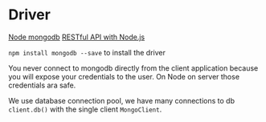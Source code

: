 # Driver
[Node mongodb](https://docs.mongodb.com/drivers/node/current/)
[RESTful API with Node.js](https://academind.com/learn/node-js/building-a-restful-api-with/)

`npm install mongodb --save` to install the driver

You never connect to mongodb directly from the client application because you will expose your credentials to the user. On Node on server those credentials ara safe.

We use database connection pool, we have many connections to db `client.db()` with the single client `MongoClient`.

